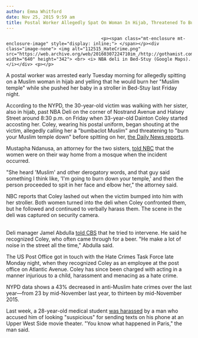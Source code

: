```yaml
---
author: Emma Whitford
date: Nov 25, 2015 9:59 am
title: Postal Worker Allegedly Spat On Woman In Hijab, Threatened To Burn Down Her "Muslim Temple"
---
```


	
										<p><span class="mt-enclosure mt-enclosure-image" style="display: inline;"> </span></p><div class="image-none"> <img alt="112515_HateCrime.png" src="https://web.archive.org/web/20160307224710im_/http://gothamist.com/attachments/nyc_ewhitford/112515_HateCrime.png" width="640" height="342"> <br> <i> NBA deli in Bed-Stuy (Google Maps). </i></div> <p></p>

<p>A postal worker was arrested early Tuesday morning for allegedly spitting on a Muslim woman in hijab and yelling that he would burn her &quot;Muslim temple&quot; while she pushed her baby in a stroller in Bed-Stuy last Friday night. </p>

<p>According to the NYPD, the 30-year-old victim was walking with her sister, also in hijab, past NBA Deli on the corner of Nostrand Avenue and Halsey Street around 8:30 p.m. on Friday when 33-year-old Dainton Coley started accosting her. Coley, wearing his postal uniform, began shouting at the victim, allegedly calling her a &quot;bumbaclot Muslim&quot; and threatening to &quot;burn your Muslim temple down&quot; before spitting on her, <a href="https://web.archive.org/web/20160307224710/http://www.nydailynews.com/new-york/cops-grilling-person-interest-anti-muslim-attack-article-1.2445346">the Daily News reports</a>. </p>

<p>Mustapha Ndanusa, an attorney for the two sisters, <a href="https://web.archive.org/web/20160307224710/http://www.nbcnewyork.com/news/local/Muslim-Attack-Spit-Brooklyn-Woman-Hijab-Police-Hate-Crime-Investigation-353176791.html">told NBC</a> that the women were on their way home from a mosque when the incident occurred. </p>

<p>&quot;She heard &apos;Muslim&apos; and other derogatory words, and that guy said something I think like, &apos;I&apos;m going to burn down your temple,&apos; and then the person proceeded to spit in her face and elbow her,&quot; the attorney said. </p>

<p>NBC reports that Coley lashed out when the victim bumped into him with her stroller. Both women turned into the deli when Coley confronted them, but he followed and continued to verbally harass them. The scene in the deli was captured on security camera.</p>

<center><script type="text/javascript" charset="UTF-8" src="https://web.archive.org/web/20160307224710js_/http://www.nbcnewyork.com/portableplayer/?cmsID=353293051&amp;videoID=maaCcxWVnQb3&amp;origin=nbcnewyork.com&amp;sec=news&amp;subsec=local&amp;width=600&amp;height=360"></script></center>
<br>
Deli manager Jamel Abdulla <a href="https://web.archive.org/web/20160307224710/http://newyork.cbslocal.com/2015/11/24/postal-worker-brooklyn-muslim-hate-crime-arrest/">told CBS</a> that he tried to intervene. He said he recognized Coley, who often came through for a beer. &quot;He make a lot of noise in the street all the time,&quot; Abdulla said. 

<p>The US Post Office got in touch with the Hate Crimes Task Force late Monday night, when they recognized Coley as an employee at the post office on Atlantic Avenue. Coley has since been charged with acting in a manner injurious to a child, harassment and menacing as a hate crime.</p>

<p>NYPD data shows a 43% decreased in anti-Muslim hate crimes over the last year&#x2014;from 23 by mid-November last year, to thirteen by mid-November 2015. </p>

<p>Last week, a 28-year-old medical student <a href="https://web.archive.org/web/20160307224710/http://gothamist.com/2015/11/17/texting_while_black.php">was harassed</a> by a man who accused him of looking &quot;suspicious&quot; for sending texts on his phone at an Upper West Side movie theater. &quot;You know what happened in Paris,&quot; the man said. <br>
</p>					
										
									
				